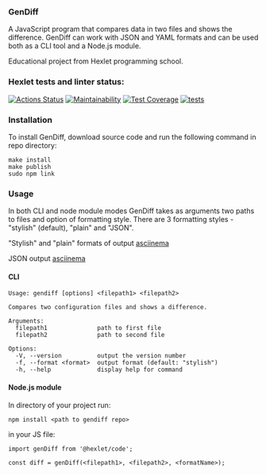 ### GenDiff

A JavaScript program that compares data in two files and shows the difference. GenDiff can work with JSON and YAML formats and can be used both as a CLI tool and a Node.js module.

Educational project from Hexlet programming school.

### Hexlet tests and linter status:

[![Actions Status](https://github.com/sirflyingv/frontend-project-46/workflows/hexlet-check/badge.svg)](https://github.com/sirflyingv/frontend-project-46/actions)
[![Maintainability](https://api.codeclimate.com/v1/badges/907c21406f66906d8c18/maintainability)](https://codeclimate.com/github/sirflyingv/frontend-project-46/maintainability)
[![Test Coverage](https://api.codeclimate.com/v1/badges/907c21406f66906d8c18/test_coverage)](https://codeclimate.com/github/sirflyingv/frontend-project-46/test_coverage)
[![tests](https://github.com/sirflyingv/frontend-project-46/actions/workflows/tests.yml/badge.svg)](https://github.com/sirflyingv/frontend-project-46/actions/workflows/tests.yml)

### Installation

To install GenDiff, download source code and run the following command in repo directory:
```
make install
make publish
sudo npm link
```
### Usage 

In both CLI and node module modes GenDiff takes as arguments two paths to files and option of formatting style.
There are 3 formatting styles - "stylish" (default), "plain" and "JSON".

"Stylish" and "plain" formats of output [asciinema](https://asciinema.org/a/Imgcsr85kjQZEjnZbgdyNshk7)

JSON output [asciinema](https://asciinema.org/a/GRxSWMIaoJSdqN7vH4BLztKEJ)

#### CLI
```
Usage: gendiff [options] <filepath1> <filepath2>

Compares two configuration files and shows a difference.

Arguments:
  filepath1              path to first file
  filepath2              path to second file

Options:
  -V, --version          output the version number
  -f, --format <format>  output format (default: "stylish")
  -h, --help             display help for command
```

#### Node.js module

In directory of your project run:

`npm install <path to gendiff repo>`

in your JS file: 
```
import genDiff from '@hexlet/code';

const diff = genDiff(<filepath1>, <filepath2>, <formatName>);
```

